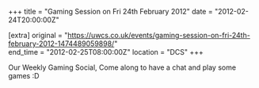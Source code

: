 +++
title = "Gaming Session on Fri 24th February 2012"
date = "2012-02-24T20:00:00Z"

[extra]
original = "https://uwcs.co.uk/events/gaming-session-on-fri-24th-february-2012-1474489059898/"    
end_time = "2012-02-25T08:00:00Z"
location = "DCS"
+++

Our Weekly Gaming Social, Come along to have a chat and play some games :D

